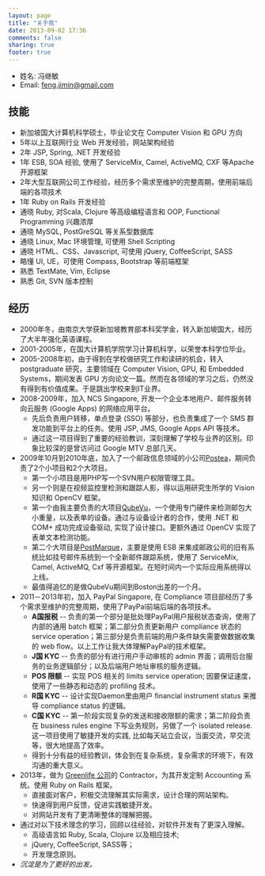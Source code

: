 ```yaml
---
layout: page
title: "关于我"
date: 2013-09-02 17:36
comments: false
sharing: true
footer: true
---
```

* 姓名: 冯继敏
* Email: feng.jimin@gmail.com

## 技能

* 新加坡国大计算机科学硕士，毕业论文在 Computer Vision 和 GPU 方向
* 5年以上互联网行业 Web 开发经验，网站架构经验
* 2年 JSP, Spring, .NET 开发经验
* 1年 ESB, SOA 经验, 使用了 ServiceMix, Camel, ActiveMQ, CXF 等Apache开源框架
* 2年大型互联网公司工作经验，经历多个需求至维护的完整周期，使用前端后端的各项技术
* 1年 Ruby on Rails 开发经验
* 通晓 Ruby, 对Scala, Clojure 等高级编程语言和 OOP, Functional Programming 兴趣浓厚
* 通晓 MySQL, PostGreSQL 等关系型数据库
* 通晓 Linux, Mac 环境管理, 可使用 Shell Scripting
* 通晓 HTML、CSS、Javascript, 可使用 jQuery, CoffeeScript, SASS
* 略懂 UI, UE，可使用 Compass, Bootstrap 等前端框架
* 熟悉 TextMate, Vim, Eclipse
* 熟悉 Git, SVN 版本控制

## 经历

* 2000年冬，由南京大学获新加坡教育部本科奖学金，转入新加坡国大，经历了大半年强化英语课程。
* 2001-2005年，在国大计算机学院学习计算机科学，以荣誉本科学位毕业。
* 2005-2008年初，由于得到在学校做研究工作和读研的机会，转入 postgraduate 研究，主要领域在 Computer Vision, GPU, 和 Embedded Systems，期间发表 GPU 方向论文一篇。然而在各领域的学习之后，仍然没有得到有价值成果。于是跳出学校来到IT业界。
* 2008-2009年，加入 NCS Singapore, 开发一个企业本地用户、邮件服务转向云服务 (Google Apps) 的网络应用平台。
  * 先后负责用户转移，单点登录 (SSO) 等部分，也负责集成了一个 SMS 群发功能到平台上的任务。使用 JSP, JMS, Google Apps API 等技术。
  * 通过这一项目得到了重要的经验教训，深刻理解了学校与业界的区别。印象比较深的是曾访问过 Google MTV 总部几天。
* 2009年10月到2010年底，加入了一个邮政信息领域的小公司[Postea](http://www.postea.com/index.shtml)，期间负责了2个小项目和2个大项目。
  * 第一个小项目是用PHP写一个SVN用户权限管理工具。
  * 另一个则是在视频监控里检测和跟踪人影，得以运用研究生所学的 Vision 知识和 OpenCV 框架。
  * 第一个由我主要负责的大项目[QubeVu](http://www.postea.com/qubevu/)，一个使用专门硬件来检测邮包大小重量，以及表单的设备。通过与设备设计者的合作，使用 .NET 和 COM+ 成功完成设备驱动, 实现了设计接口。更额外通过 OpenCV 实现了表单文本检测功能。
  * 第二个大项目是[PostMarque](http://www.postea.com/solutions/postmarque.shtml)，主要是使用 ESB 来集成邮政公司的旧有系统比如挂号邮件系统到一个全新邮件跟踪系统，使用了 ServiceMix, Camel, ActiveMQ, Cxf 等开源框架。在短时间内一个实际应用系统得以上线。
  * 最值得追忆的是做QubeVu期间到Boston出差的一个月。
* 2011－2013年初，加入 PayPal Singapore, 在 Compliance 项目部经历了多个需求至维护的完整周期，使用了PayPal前端后端的各项技术。
  * **A国报税** -- 负责的第一个部分是批处理PayPal用户报税状态查询，使用了内部的通用 batch 框架；第二部分负责更新用户 compliance 状态的 service operation；第三部分是负责前端的用户条件缺失需要做数据收集的 web flow。以上工作让我大体理解PayPal的技术框架。
  * **J国 KYC** -- 负责的部分有进行用户手动审核的 admin 界面；调用后台服务的业务逻辑部分；以及后端用户地址审核的服务逻辑。
  * **POS 限额** -- 实现 POS 相关的 limits service operation; 因要保证速度，使用了一些静态和动态的 profiling 技术。
  * **R国 KYC** -- 设计实现Daemon里由用户 financial instrument status 来推导 compliance status 的逻辑。
  * **C国 KYC** -- 第一阶段实现复杂的发送和接收限额的需求；第二阶段负责在 business rules engine 下写业务规则，另做了一个 isolated release. 这一项目使用了敏捷开发的实践, 比如每天站立会议，当面交流，早交流等，很大地提高了效率。
  * 得到十分有益的经验教训，体会到在复杂系统，复杂需求的环境下，有效沟通的重大意义。
* 2013年，做为 [Greenlife 公司](http://www.greenlifeonefamily.com)的 Contractor，为其开发定制 Accounting 系统。使用 Ruby on Rails 框架。
  * 直接面对客户，积极交流理解其实际需求，设计合理的网站架构。
  * 快速得到用户反馈，促进实践敏捷开发。
  * 对网站开发有了更清晰整体的理解把握。
* 通过对以下技术理念的学习，回顾以往经验，对软件开发有了更深入理解。
  * 高级语言如 Ruby, Scala, Clojure 以及相应技术;
  * jQuery, CoffeeScript, SASS等；
  * 开发理念原则。
* _沉淀是为了更好的出发。_
 


